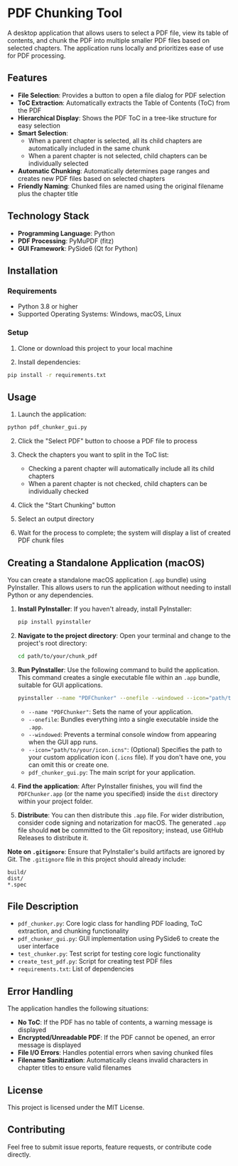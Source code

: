 # PDF Chunking Tool

A desktop application that allows users to select a PDF file, view its table of contents, and chunk the PDF into multiple smaller PDF files based on selected chapters. The application runs locally and prioritizes ease of use for PDF processing.

## Features

- **File Selection**: Provides a button to open a file dialog for PDF selection
- **ToC Extraction**: Automatically extracts the Table of Contents (ToC) from the PDF
- **Hierarchical Display**: Shows the PDF ToC in a tree-like structure for easy selection
- **Smart Selection**:
  - When a parent chapter is selected, all its child chapters are automatically included in the same chunk
  - When a parent chapter is not selected, child chapters can be individually selected
- **Automatic Chunking**: Automatically determines page ranges and creates new PDF files based on selected chapters
- **Friendly Naming**: Chunked files are named using the original filename plus the chapter title

## Technology Stack

- **Programming Language**: Python
- **PDF Processing**: PyMuPDF (fitz)
- **GUI Framework**: PySide6 (Qt for Python)

## Installation

### Requirements

- Python 3.8 or higher
- Supported Operating Systems: Windows, macOS, Linux

### Setup

1. Clone or download this project to your local machine

2. Install dependencies:

```bash
pip install -r requirements.txt
```

## Usage

1. Launch the application:

```bash
python pdf_chunker_gui.py
```

2. Click the "Select PDF" button to choose a PDF file to process

3. Check the chapters you want to split in the ToC list:
   - Checking a parent chapter will automatically include all its child chapters
   - When a parent chapter is not checked, child chapters can be individually checked

4. Click the "Start Chunking" button

5. Select an output directory

6. Wait for the process to complete; the system will display a list of created PDF chunk files

## Creating a Standalone Application (macOS)

You can create a standalone macOS application (`.app` bundle) using PyInstaller. This allows users to run the application without needing to install Python or any dependencies.

1.  **Install PyInstaller**:
    If you haven't already, install PyInstaller:
    ```bash
    pip install pyinstaller
    ```

2.  **Navigate to the project directory**:
    Open your terminal and change to the project's root directory:
    ```bash
    cd path/to/your/chunk_pdf
    ```

3.  **Run PyInstaller**:
    Use the following command to build the application. This command creates a single executable file within an `.app` bundle, suitable for GUI applications.
    ```bash
    pyinstaller --name "PDFChunker" --onefile --windowed --icon="path/to/your/icon.icns" pdf_chunker_gui.py
    ```
    *   `--name "PDFChunker"`: Sets the name of your application.
    *   `--onefile`: Bundles everything into a single executable inside the `.app`.
    *   `--windowed`: Prevents a terminal console window from appearing when the GUI app runs.
    *   `--icon="path/to/your/icon.icns"`: (Optional) Specifies the path to your custom application icon (`.icns` file). If you don't have one, you can omit this or create one.
    *   `pdf_chunker_gui.py`: The main script for your application.

4.  **Find the application**:
    After PyInstaller finishes, you will find the `PDFChunker.app` (or the name you specified) inside the `dist` directory within your project folder.

5.  **Distribute**:
    You can then distribute this `.app` file. For wider distribution, consider code signing and notarization for macOS. The generated `.app` file should **not** be committed to the Git repository; instead, use GitHub Releases to distribute it.

**Note on `.gitignore`**:
Ensure that PyInstaller's build artifacts are ignored by Git. The `.gitignore` file in this project should already include:
```gitignore
build/
dist/
*.spec
```

## File Description

- `pdf_chunker.py`: Core logic class for handling PDF loading, ToC extraction, and chunking functionality
- `pdf_chunker_gui.py`: GUI implementation using PySide6 to create the user interface
- `test_chunker.py`: Test script for testing core logic functionality
- `create_test_pdf.py`: Script for creating test PDF files
- `requirements.txt`: List of dependencies

## Error Handling

The application handles the following situations:

- **No ToC**: If the PDF has no table of contents, a warning message is displayed
- **Encrypted/Unreadable PDF**: If the PDF cannot be opened, an error message is displayed
- **File I/O Errors**: Handles potential errors when saving chunked files
- **Filename Sanitization**: Automatically cleans invalid characters in chapter titles to ensure valid filenames

## License

This project is licensed under the MIT License.

## Contributing

Feel free to submit issue reports, feature requests, or contribute code directly.
